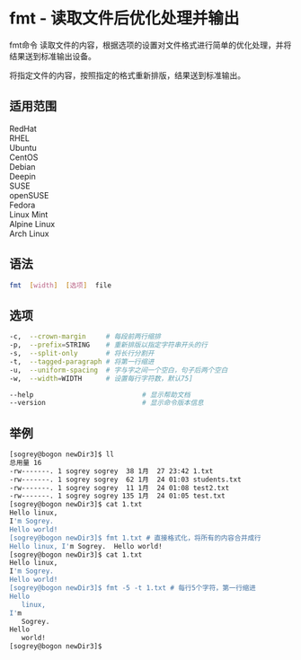 # fmt - 读取文件后优化处理并输出

fmt命令 读取文件的内容，根据选项的设置对文件格式进行简单的优化处理，并将结果送到标准输出设备。

将指定文件的内容，按照指定的格式重新排版，结果送到标准输出。

## 适用范围

<!-- <div class="svg linux">Linux</div> -->
<div class="svg redhat">RedHat</div>
<div class="svg rhel">RHEL</div>
<div class="svg ubuntu">Ubuntu</div>
<div class="svg centos">CentOS</div>
<div class="svg debian">Debian</div>
<div class="svg deepin">Deepin</div>
<div class="svg suse">SUSE</div>
<div class="svg opensuse">openSUSE</div>
<div class="svg fedora">Fedora</div>
<div class="svg linuxmint">Linux Mint</div>
<!-- <div class="svg mxlinux">MX Linux</div> -->
<div class="svg alpinelinux">Alpine Linux</div>
<div class="svg archlinux">Arch Linux</div>

## 语法

``` bash
fmt  [width]  [选项]  file
```

## 选项

``` bash 
-c,  --crown-margin     # 每段前两行缩排
-p,  --prefix=STRING    # 重新排版以指定字符串开头的行
-s,  --split-only       # 将长行分割开
-t,  --tagged-paragraph # 将第一行缩进
-u,  --uniform-spacing  # 字与字之间一个空白，句子后两个空白
-w,  --width=WIDTH      # 设置每行字符数，默认75]

--help                           # 显示帮助文档
--version                        # 显示命令版本信息
```
## 举例

``` bash
[sogrey@bogon newDir3]$ ll
总用量 16
-rw-------. 1 sogrey sogrey  38 1月  27 23:42 1.txt
-rw-------. 1 sogrey sogrey  62 1月  24 01:03 students.txt
-rw-------. 1 sogrey sogrey  11 1月  24 01:08 test2.txt
-rw-------. 1 sogrey sogrey 135 1月  24 01:05 test.txt
[sogrey@bogon newDir3]$ cat 1.txt
Hello linux,
I'm Sogrey.
Hello world!
[sogrey@bogon newDir3]$ fmt 1.txt # 直接格式化，将所有的内容合并成行
Hello linux, I'm Sogrey.  Hello world!
[sogrey@bogon newDir3]$ cat 1.txt
Hello linux,
I'm Sogrey.
Hello world!
[sogrey@bogon newDir3]$ fmt -5 -t 1.txt # 每行5个字符，第一行缩进
Hello
   linux,
I'm
   Sogrey.
Hello
   world!
[sogrey@bogon newDir3]$ 
```
